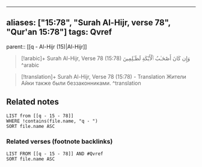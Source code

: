 
---
aliases: ["15:78", "Surah Al-Hijr, verse 78", "Qur'an 15:78"]
tags: Qvref
---

parent:: [[q - Al-Hijr (15)|Al-Hijr]]

> [!arabic]+ Surah Al-Hijr, Verse 78 (15:78)
> <span class="quran-arabic">وَإِن كَانَ أَصْحَـٰبُ ٱلْأَيْكَةِ لَظَـٰلِمِينَ</span>
^arabic

> [!translation]+ Surah Al-Hijr, Verse 78 (15:78) - Translation
> Жители Айки также были беззаконниками.
^translation



## Related notes
```dataview
LIST from [[q - 15 - 78]]
WHERE !contains(file.name, "q - ")
SORT file.name ASC
```

### Related verses (footnote backlinks)
```dataview
LIST FROM [[q - 15 - 78]] AND #Qvref
SORT file.name ASC
```

